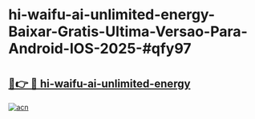 # hi-waifu-ai-unlimited-energy-Baixar-Gratis-Ultima-Versao-Para-Android-IOS-2025-#qfy97

# <h2><a href="https://ainizakaria.my?title=hi-waifu-ai-unlimited-energy&ref=22M">🔗👉 🔴 hi-waifu-ai-unlimited-energy</a></h2>

[![acn](https://github.com/user-attachments/assets/0f9c940e-d8b0-45ae-aac7-cd30a18b3e1c)](https://ainizakaria.my?title=hi-waifu-ai-unlimited-energy&ref=22M)

